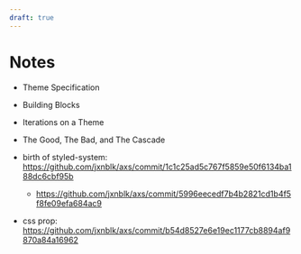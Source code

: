 ```yaml
---
draft: true
---
```


# Notes

- Theme Specification
- Building Blocks
- Iterations on a Theme
- The Good, The Bad, and The Cascade

- birth of styled-system: https://github.com/jxnblk/axs/commit/1c1c25ad5c767f5859e50f6134ba188dc6cbf95b
  - https://github.com/jxnblk/axs/commit/5996eecedf7b4b2821cd1b4f5f8fe09efa684ac9
- css prop: https://github.com/jxnblk/axs/commit/b54d8527e6e19ec1177cb8894af9870a84a16962
